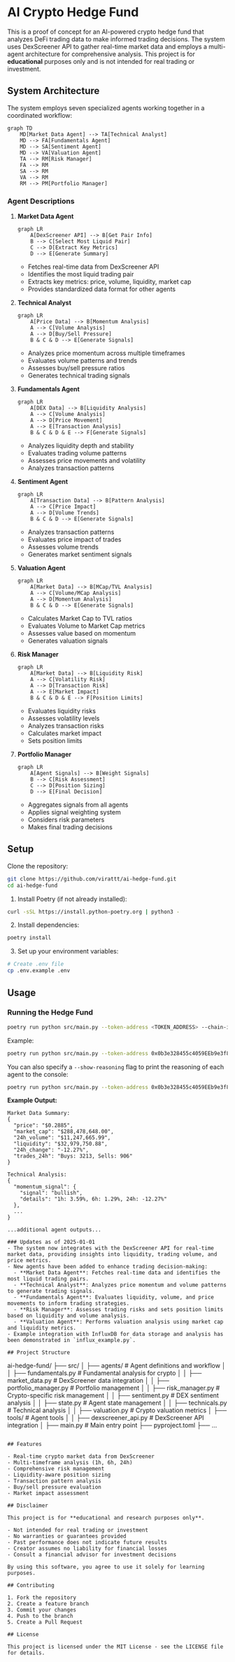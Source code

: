 # AI Crypto Hedge Fund

This is a proof of concept for an AI-powered crypto hedge fund that analyzes DeFi trading data to make informed trading decisions. The system uses DexScreener API to gather real-time market data and employs a multi-agent architecture for comprehensive analysis. This project is for **educational** purposes only and is not intended for real trading or investment.

## System Architecture

The system employs seven specialized agents working together in a coordinated workflow:

```mermaid
graph TD
    MD[Market Data Agent] --> TA[Technical Analyst]
    MD --> FA[Fundamentals Agent]
    MD --> SA[Sentiment Agent]
    MD --> VA[Valuation Agent]
    TA --> RM[Risk Manager]
    FA --> RM
    SA --> RM
    VA --> RM
    RM --> PM[Portfolio Manager]
```

### Agent Descriptions

1. **Market Data Agent**
   ```mermaid
   graph LR
       A[DexScreener API] --> B[Get Pair Info]
       B --> C[Select Most Liquid Pair]
       C --> D[Extract Key Metrics]
       D --> E[Generate Summary]
   ```
   - Fetches real-time data from DexScreener API
   - Identifies the most liquid trading pair
   - Extracts key metrics: price, volume, liquidity, market cap
   - Provides standardized data format for other agents

2. **Technical Analyst**
   ```mermaid
   graph LR
       A[Price Data] --> B[Momentum Analysis]
       A --> C[Volume Analysis]
       A --> D[Buy/Sell Pressure]
       B & C & D --> E[Generate Signals]
   ```
   - Analyzes price momentum across multiple timeframes
   - Evaluates volume patterns and trends
   - Assesses buy/sell pressure ratios
   - Generates technical trading signals

3. **Fundamentals Agent**
   ```mermaid
   graph LR
       A[DEX Data] --> B[Liquidity Analysis]
       A --> C[Volume Analysis]
       A --> D[Price Movement]
       A --> E[Transaction Analysis]
       B & C & D & E --> F[Generate Signals]
   ```
   - Analyzes liquidity depth and stability
   - Evaluates trading volume patterns
   - Assesses price movements and volatility
   - Analyzes transaction patterns

4. **Sentiment Agent**
   ```mermaid
   graph LR
       A[Transaction Data] --> B[Pattern Analysis]
       A --> C[Price Impact]
       A --> D[Volume Trends]
       B & C & D --> E[Generate Signals]
   ```
   - Analyzes transaction patterns
   - Evaluates price impact of trades
   - Assesses volume trends
   - Generates market sentiment signals

5. **Valuation Agent**
   ```mermaid
   graph LR
       A[Market Data] --> B[MCap/TVL Analysis]
       A --> C[Volume/MCap Analysis]
       A --> D[Momentum Analysis]
       B & C & D --> E[Generate Signals]
   ```
   - Calculates Market Cap to TVL ratios
   - Evaluates Volume to Market Cap metrics
   - Assesses value based on momentum
   - Generates valuation signals

6. **Risk Manager**
   ```mermaid
   graph LR
       A[Market Data] --> B[Liquidity Risk]
       A --> C[Volatility Risk]
       A --> D[Transaction Risk]
       A --> E[Market Impact]
       B & C & D & E --> F[Position Limits]
   ```
   - Evaluates liquidity risks
   - Assesses volatility levels
   - Analyzes transaction risks
   - Calculates market impact
   - Sets position limits

7. **Portfolio Manager**
   ```mermaid
   graph LR
       A[Agent Signals] --> B[Weight Signals]
       B --> C[Risk Assessment]
       C --> D[Position Sizing]
       D --> E[Final Decision]
   ```
   - Aggregates signals from all agents
   - Applies signal weighting system
   - Considers risk parameters
   - Makes final trading decisions

## Setup

Clone the repository:
```bash
git clone https://github.com/virattt/ai-hedge-fund.git
cd ai-hedge-fund
```

1. Install Poetry (if not already installed):
```bash
curl -sSL https://install.python-poetry.org | python3 -
```

2. Install dependencies:
```bash
poetry install
```

3. Set up your environment variables:
```bash
# Create .env file
cp .env.example .env
```

## Usage

### Running the Hedge Fund

```bash
poetry run python src/main.py --token-address <TOKEN_ADDRESS> --chain-id <CHAIN_ID>
```

Example:
```bash
poetry run python src/main.py --token-address 0x0b3e328455c4059EEb9e3f84b5543F74E24e7E1b --chain-id base
```

You can also specify a `--show-reasoning` flag to print the reasoning of each agent to the console:

```bash
poetry run python src/main.py --token-address 0x0b3e328455c4059EEb9e3f84b5543F74E24e7E1b --chain-id base --show-reasoning
```

**Example Output:**
```
Market Data Summary:
{
  "price": "$0.2885",
  "market_cap": "$288,478,648.00",
  "24h_volume": "$11,247,665.99",
  "liquidity": "$32,979,750.88",
  "24h_change": "-12.27%",
  "trades_24h": "Buys: 3213, Sells: 906"
}

Technical Analysis:
{
  "momentum_signal": {
    "signal": "bullish",
    "details": "1h: 3.59%, 6h: 1.29%, 24h: -12.27%"
  },
  ...
}

...additional agent outputs...

### Updates as of 2025-01-01
- The system now integrates with the DexScreener API for real-time market data, providing insights into liquidity, trading volume, and price metrics.
- New agents have been added to enhance trading decision-making:
  - **Market Data Agent**: Fetches real-time data and identifies the most liquid trading pairs.
  - **Technical Analyst**: Analyzes price momentum and volume patterns to generate trading signals.
  - **Fundamentals Agent**: Evaluates liquidity, volume, and price movements to inform trading strategies.
  - **Risk Manager**: Assesses trading risks and sets position limits based on liquidity and volume analysis.
  - **Valuation Agent**: Performs valuation analysis using market cap and liquidity metrics.
- Example integration with InfluxDB for data storage and analysis has been demonstrated in `influx_example.py`.

## Project Structure 
```
ai-hedge-fund/
├── src/
│   ├── agents/                   # Agent definitions and workflow
│   │   ├── fundamentals.py       # Fundamental analysis for crypto
│   │   ├── market_data.py        # DexScreener data integration
│   │   ├── portfolio_manager.py  # Portfolio management
│   │   ├── risk_manager.py       # Crypto-specific risk management
│   │   ├── sentiment.py          # DEX sentiment analysis
│   │   ├── state.py              # Agent state management
│   │   ├── technicals.py         # Technical analysis
│   │   ├── valuation.py          # Crypto valuation metrics
│   ├── tools/                    # Agent tools
│   │   ├── dexscreener_api.py    # DexScreener API integration
│   ├── main.py                   # Main entry point
├── pyproject.toml
├── ...
```

## Features

- Real-time crypto market data from DexScreener
- Multi-timeframe analysis (1h, 6h, 24h)
- Comprehensive risk management
- Liquidity-aware position sizing
- Transaction pattern analysis
- Buy/sell pressure evaluation
- Market impact assessment

## Disclaimer

This project is for **educational and research purposes only**.

- Not intended for real trading or investment
- No warranties or guarantees provided
- Past performance does not indicate future results
- Creator assumes no liability for financial losses
- Consult a financial advisor for investment decisions

By using this software, you agree to use it solely for learning purposes.

## Contributing

1. Fork the repository
2. Create a feature branch
3. Commit your changes
4. Push to the branch
5. Create a Pull Request

## License

This project is licensed under the MIT License - see the LICENSE file for details.
